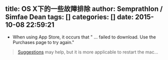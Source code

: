 title: OS X下的一些故障排除
author: Semprathlon / Simfae Dean
tags: []
categories: []
date: 2015-10-08 22:59:21
---
- When using App Store, it occurs that " ... failed to download. Use the Purchases page to try again." 
> [Suggestions](http://apple.stackexchange.com/questions/61646/xcode-failed-to-download-use-the-purchases-page-to-try-again) may help, but it is more applicable to restart the mac...   
